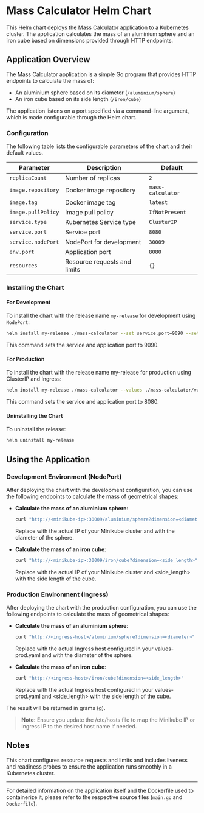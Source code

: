 # Mass Calculator Helm Chart
This Helm chart deploys the Mass Calculator application to a Kubernetes cluster. The application calculates the mass of an aluminium sphere and an iron cube based on dimensions provided through HTTP endpoints.

## Application Overview
The Mass Calculator application is a simple Go program that provides HTTP endpoints to calculate the mass of:
- An aluminium sphere based on its diameter (`/aluminium/sphere`)
- An iron cube based on its side length (`/iron/cube`)

The application listens on a port specified via a command-line argument, which is made configurable through the Helm chart.


### Configuration
The following table lists the configurable parameters of the chart and their default values.

| Parameter             | Description                        | Default           |
|-----------------------|------------------------------------|-------------------|
| `replicaCount`        | Number of replicas                 | `2`               |
| `image.repository`    | Docker image repository            | `mass-calculator` |
| `image.tag`           | Docker image tag                   | `latest`          |
| `image.pullPolicy`    | Image pull policy                  | `IfNotPresent`    |
| `service.type`        | Kubernetes Service type            | `ClusterIP`       |
| `service.port`        | Service port                       | `8080`            |
| `service.nodePort`    | NodePort for development           | `30009`           |
| `env.port`            | Application port                   | `8080`            |
| `resources`           | Resource requests and limits       | `{}`              |

### Installing the Chart
#### For Development
To install the chart with the release name `my-release` for development using `NodePort`:

```sh
helm install my-release ./mass-calculator --set service.port=9090 --set env.port=9090 -f mass-calculator/values-dev.yaml
```

This command sets the service and application port to 9090.

#### For Production
To install the chart with the release name my-release for production using ClusterIP and Ingress:
```sh
helm install my-release ./mass-calculator --values ./mass-calculator/values-prod.yaml --set service.port=8080 --set env.port=8080
```
This command sets the service and application port to 8080.

#### Uninstalling the Chart
To uninstall the release:
```sh
helm uninstall my-release
```

## Using the Application

### Development Environment (NodePort)

After deploying the chart with the development configuration, you can use the following endpoints to calculate the mass of geometrical shapes:

- **Calculate the mass of an aluminium sphere**:
  ```sh
  curl "http://<minikube-ip>:30009/aluminium/sphere?dimension=<diameter>"
  ```
  Replace <minikube-ip> with the actual IP of your Minikube cluster and <diameter> with the diameter of the sphere.

- **Calculate the mass of an iron cube**:
  ```sh
  curl "http://<minikube-ip>:30009/iron/cube?dimension=<side_length>"
  ```
  Replace <minikube-ip> with the actual IP of your Minikube cluster and <side_length> with the side length of the cube.

### Production Environment (Ingress)
After deploying the chart with the production configuration, you can use the following endpoints to calculate the mass of geometrical shapes:

- **Calculate the mass of an aluminium sphere**:
  ```sh
  curl "http://<ingress-host>/aluminium/sphere?dimension=<diameter>"
  ```
  Replace <ingress-host> with the actual Ingress host configured in your values-prod.yaml and <diameter> with the diameter of the sphere.

- **Calculate the mass of an iron cube**:
  ```sh
  curl "http://<ingress-host>/iron/cube?dimension=<side_length>"
  ```
  Replace <ingress-host> with the actual Ingress host configured in your values-prod.yaml and <side_length> with the side length of the cube.

The result will be returned in grams (g).

>**Note:** Ensure you update the /etc/hosts file to map the Minikube IP or Ingress IP to the desired host name if needed.

## Notes
This chart configures resource requests and limits and includes liveness and readiness probes to ensure the application runs smoothly in a Kubernetes cluster.

---

For detailed information on the application itself and the Dockerfile used to containerize it, please refer to the respective source files (`main.go` and `Dockerfile`).